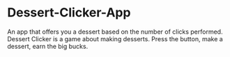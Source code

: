 # Dessert-Clicker-App
An app that offers you a dessert based on the number of clicks performed. Dessert Clicker is a game about making desserts. Press the button, make a dessert, earn the big bucks.
